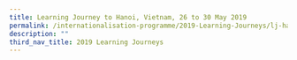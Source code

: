 ```yaml
---
title: Learning Journey to Hanoi, Vietnam, 26 to 30 May 2019
permalink: /internationalisation-programme/2019-Learning-Journeys/lj-hanoi-vietnam/
description: ""
third_nav_title: 2019 Learning Journeys
---
```



